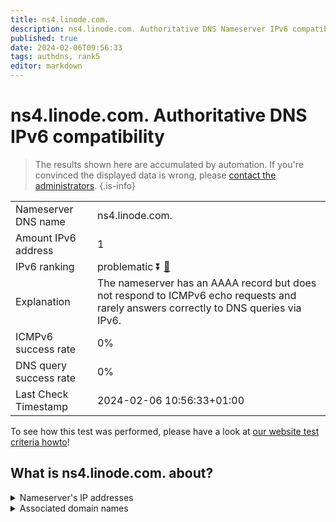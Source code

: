```yaml
---
title: ns4.linode.com.
description: ns4.linode.com. Authoritative DNS Nameserver IPv6 compatibility
published: true
date: 2024-02-06T09:56:33
tags: authdns, rank5
editor: markdown
---
```


# ns4.linode.com. Authoritative DNS IPv6 compatibility

> The results shown here are accumulated by automation. If you're convinced the displayed data is wrong, please [contact the administrators](/howto/chat). 
{.is-info}




|   |   |
| - | - |
| Nameserver DNS name | ns4.linode.com.
| Amount IPv6 address | 1
| IPv6 ranking | problematic :arrow_double_down: [🔗](/howto/ranking) |
| Explanation | The nameserver has an AAAA record but does not respond to ICMPv6 echo requests and rarely answers correctly to DNS queries via IPv6. |
| ICMPv6 success rate | 0%|
| DNS query success rate | 0% |
| Last Check Timestamp | 2024-02-06 10:56:33+01:00 |

To see how this test was performed, please have a look at [our website test criteria howto](/howto/testcriteria/authdns)!


## What is ns4.linode.com. about?




<details>
<summary>Nameserver's IP addresses</summary>

2400:cb00:2049:1::a29f:1b48

</details>



<details>
<summary>Associated domain names</summary>

pouchdb.com

www.sqlite.org

</details>

